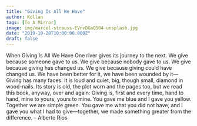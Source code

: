 ```yaml
---
title: "Giving Is All We Have"
author: Kollan
tags: [To A Mirror]
image: img/marcel-strauss-EVnvDGaQ504-unsplash.jpg
date: "2019-10-28T10:00:00.000Z"
draft: false
---
```


When Giving Is All We Have
One river gives
its journey to the next.
We give because someone gave to us.
We give because nobody gave to us.
We give because giving has changed us.
We give because giving could have changed us.
We have been better for it,
we have been wounded by it—
Giving has many faces: It is loud and quiet,
big, though small, diamond in wood-nails.
Its story is old, the plot worn and the pages too,
but we read this book, anyway, over and again:
Giving is, first and every time, hand to hand,
mine to yours, yours to mine.
You gave me blue and I gave you yellow.
Together we are simple green. You gave me
what you did not have, and I gave you
what I had to give—together, we made
something greater from the difference.
 – Alberto Rios
